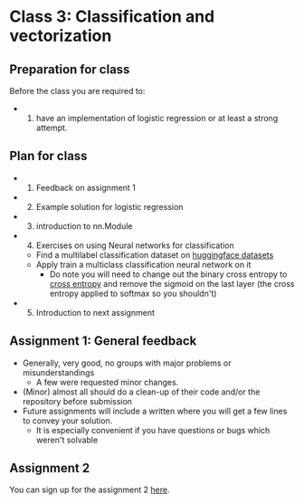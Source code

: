 
# Class 3: Classification and vectorization

## Preparation for class

Before the class you are required to:
- 1) have an implementation of logistic regression or at least a strong attempt.


## Plan for class 

- 1) Feedback on assignment 1
- 2) Example solution for logistic regression
- 3) introduction to nn.Module
- 4) Exercises on using Neural networks for classification
  - Find a multilabel classification dataset on [huggingface datasets](https://huggingface.co/datasets?task_ids=task_ids:multi-class-classification&sort=downloads)
  - Apply train a multiclass classification neural network on it
    - Do note you will need to change out the binary cross entropy to [cross entropy](https://pytorch.org/docs/stable/generated/torch.nn.CrossEntropyLoss.html) and remove the sigmoid on the last layer (the cross entropy applied to softmax so you shouldn't)
- 5) Introduction to next assignment


## Assignment 1: General feedback
- Generally, very good, no groups with major problems or misunderstandings
  - A few were requested minor changes.
- (Minor) almost all should do a clean-up of their code and/or the repository before submission
- Future assignments will include a written where you will get a few lines to convey your solution.
  - It is especially convenient if you have questions or bugs which weren't solvable

## Assignment 2 

You can sign up for the assignment 2 [here](https://classroom.github.com/a/qmdoEYhh).